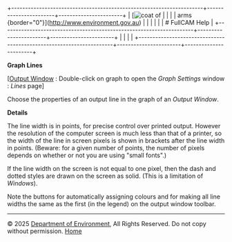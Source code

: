 +---------------------------------------------------------------------+-----------------------+-----------------------+
| [![coat of                                                          |                       | [](index.htm)         |
| arms](imgs/coa_env.png){border="0"}](http://www.environment.gov.au) |                       |                       |
|                                                                     |                       | # FullCAM Help        |
+---------------------------------------------------------------------+-----------------------+-----------------------+
|                                                                     |                       |                       |
+---------------------------------------------------------------------+-----------------------+-----------------------+

**Graph Lines**

\[[Output Window](168_Output%20Window.htm) : Double-click on graph to
open the *Graph Settings* window : *Lines* page\]

Choose the properties of an output line in the graph of an *Output
Window*.

**Details**

The line width is in points, for precise control over printed output.
However the resolution of the computer screen is much less than that of
a printer, so the width of the line in screen pixels is shown in
brackets after the line width in points. (Beware: for a given number of
points, the number of pixels depends on whether or not you are using
"small fonts".)

If the line width on the screen is not equal to one pixel, then the dash
and dotted styles are drawn on the screen as solid. (This is a
limitation of *Windows*).

Note the buttons for automatically assigning colours and for making all
line widths the same as the first (in the legend) on the output window
toolbar.

------------------------------------------------------------------------

© 2025 [Department of
Environment](http://www.environment.gov.au "Department of Environment"),
All Rights Reserved. Do not copy without permission.
[Home](index.htm "help index")
